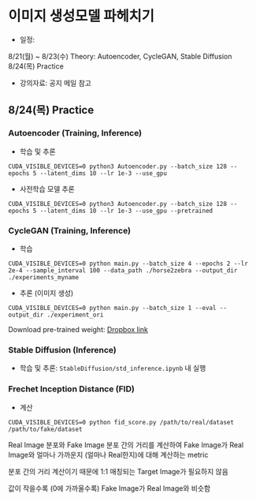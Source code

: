 # 이미지 생성모델 파헤치기

- 일정: 

8/21(월) ~ 8/23(수) Theory: Autoencoder, CycleGAN, Stable Diffusion
8/24(목) Practice

- 강의자료: 공지 메일 참고

## 8/24(목) Practice
### Autoencoder (Training, Inference)
- 학습 및 추론
```
CUDA_VISIBLE_DEVICES=0 python3 Autoencoder.py --batch_size 128 --epochs 5 --latent_dims 10 --lr 1e-3 --use_gpu
```
- 사전학습 모델 추론
```
CUDA_VISIBLE_DEVICES=0 python3 Autoencoder.py --batch_size 128 --epochs 5 --latent_dims 10 --lr 1e-3 --use_gpu --pretrained
```

### CycleGAN (Training, Inference)
- 학습
```
CUDA_VISIBLE_DEVICES=0 python main.py --batch_size 4 --epochs 2 --lr 2e-4 --sample_interval 100 --data_path ./horse2zebra --output_dir ./experiments_myname
```

- 추론 (이미지 생성)
```
CUDA_VISIBLE_DEVICES=0 python main.py --batch_size 1 --eval --output_dir ./experiment_ori
```

Download pre-trained weight: [Dropbox link](https://www.dropbox.com/scl/fi/4lbvos2n85clcye0qhx1l/checkpoint_latest.pth?rlkey=osbb73vc1phuv34wamixgfxby&dl=0)
### Stable Diffusion (Inference)
- 학습 및 추론: ```StableDiffusion/std_inference.ipynb``` 내 실행

### Frechet Inception Distance (FID)
- 계산
```
CUDA_VISIBLE_DEVICES=0 python fid_score.py /path/to/real/dataset /path/to/fake/dataset
```
Real Image 분포와 Fake Image 분포 간의 거리를 계산하여 Fake Image가 Real Image와 얼마나 가까운지 (얼마나 Real한지)에 대해 계산하는 metric

분포 간의 거리 계산이기 때문에 1:1 매칭되는 Target Image가 필요하지 않음

값이 작을수록 (0에 가까울수록) Fake Image가 Real Image와 비슷함